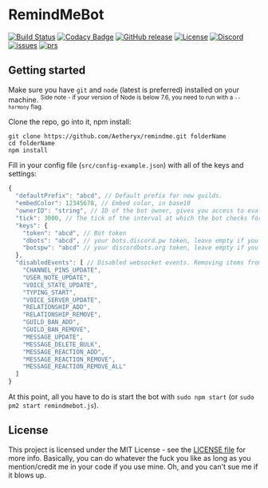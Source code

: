 # RemindMeBot 

[![Build Status](https://travis-ci.org/Aetheryx/remindme.svg?branch=master)](https://travis-ci.org/Aetheryx/remindme)
[![Codacy Badge](https://api.codacy.com/project/badge/Grade/ccbde6fcb76f489fbf5b66970ffe9757)](https://www.codacy.com/app/Aetheryx/remindme?utm_source=github.com&amp;utm_medium=referral&amp;utm_content=Aetheryx/remindme&amp;utm_campaign=Badge_Grade)
[![GitHub release](https://img.shields.io/github/release/Aetheryx/remindme.svg)](https://github.com/Aetheryx/remindme/releases)
[![License](https://img.shields.io/github/license/aetheryx/remindme.svg)](https://github.com/Aetheryx/remindme/blob/master/LICENSE)
[![Discord](https://img.shields.io/discord/299979631715549184.svg)](https://discord.gg/Yphr6WG)
[![issues](https://img.shields.io/github/issues/aetheryx/remindme.svg)](https://github.com/aetheryx/remindme/issues)
[![prs](https://img.shields.io/github/issues-pr/aetheryx/remindme.svg)](https://github.com/aetheryx/remindme/pulls)
## Getting started

Make sure you have `git` and `node` (latest is preferred) installed on your machine. <sup>Side note - if your version of Node is below 7.6, you need to run with a `--harmony` flag.</sup>

Clone the repo, go into it, npm install:
```
git clone https://github.com/Aetheryx/remindme.git folderName
cd folderName
npm install
```

Fill in your config file (`src/config-example.json`) with all of the keys and settings:
```js
{
  "defaultPrefix": "abcd", // Default prefix for new guilds.
  "embedColor": 12345678, // Embed color, in base10
  "ownerID": "string", // ID of the bot owner, gives you access to eval
  "tick": 3000, // The tick of the interval at which the bot checks for expired reminders, in ms. I wouldn't put this under 1 second.
  "keys": {
    "token": "abcd", // Bot token
    "dbots": "abcd", // your bots.discord.pw token, leave empty if you don't have one
    "botspw": "abcd" // your discordbots.org token, leave empty if you don't have one
  },
  "disabledEvents": [ // Disabled websocket events. Removing items from this list is probably harmless, but adding some can fuck up things. Be careful.
    "CHANNEL_PINS_UPDATE",
    "USER_NOTE_UPDATE",
    "VOICE_STATE_UPDATE",
    "TYPING_START",
    "VOICE_SERVER_UPDATE",
    "RELATIONSHIP_ADD",
    "RELATIONSHIP_REMOVE",
    "GUILD_BAN_ADD",
    "GUILD_BAN_REMOVE", 
    "MESSAGE_UPDATE",
    "MESSAGE_DELETE_BULK",
    "MESSAGE_REACTION_ADD",
    "MESSAGE_REACTION_REMOVE",
    "MESSAGE_REACTION_REMOVE_ALL"
  ]
}
```

At this point, all you have to do is start the bot with `sudo npm start` (or `sudo pm2 start remindmebot.js`).

## License
This project is licensed under the MIT License - see the [LICENSE file](https://github.com/Aetheryx/remindme/blob/master/LICENSE) for more info. Basically, you can do whatever the fuck you like as long as you mention/credit me in your code if you use mine. Oh, and you can't sue me if it blows up.